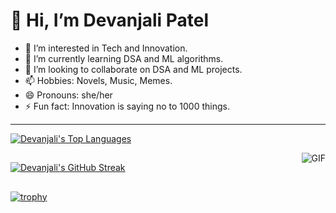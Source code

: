 # 👋 Hi, I’m Devanjali Patel

- 👀 I’m interested in Tech and Innovation.
- 🌱 I’m currently learning DSA and ML algorithms.
- 💞️ I’m looking to collaborate on DSA and ML projects.
- 📫 Hobbies: Novels, Music, Memes.
- 😄 Pronouns: she/her
- ⚡ Fun fact: Innovation is saying no to 1000 things.

---

[![Devanjali's Top Languages](https://github-readme-stats.vercel.app/api/top-langs/?username=devu-13here&theme=onedark)](https://github.com/devu-13here/github-readme-stats)

  <img align="right" alt="GIF" src="https://media.giphy.com/media/v1.Y2lkPTc5MGI3NjExbmJ0ZGhwd2hqaGVzbWMzaG42dm5ob2c3djF5Y3A3N3pzMmwzbTlvMCZlcD12MV9pbnRlcm5hbF9naWZfYnlfaWQmY3Q9Zw/L1R1tvI9svkIWwpVYr/giphy.gif" />
  
  
  

##
[![Devanjali's GitHub Streak](https://github-readme-streak-stats.herokuapp.com/?user=devu-13here&theme=onedark)](https://github.com/devu-13here/github-readme-streak-stats)
##
[![trophy](https://github-profile-trophy.vercel.app/?username=devu-13here&theme=onedark)](https://github.com/devu-13here/github-profile-trophy)
##
